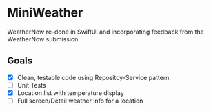 # MiniWeather
WeatherNow re-done in SwiftUI and incorporating feedback from the WeatherNow submission.

## Goals
- [x] Clean, testable code using Repositoy-Service pattern.
- [ ] Unit Tests
- [x] Location list with temperature display
- [ ] Full screen/Detail weather info for a location

